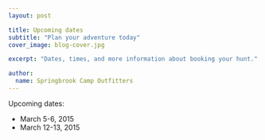 ```yaml
---
layout: post

title: Upcoming dates
subtitle: "Plan your adventure today"
cover_image: blog-cover.jpg

excerpt: "Dates, times, and more information about booking your hunt."

author:
  name: Springbrook Camp Outfitters
---
```


Upcoming dates:

* March 5-6, 2015
* March 12-13, 2015
